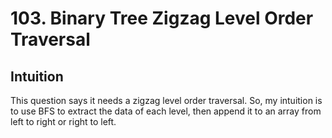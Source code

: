 # 103. Binary Tree Zigzag Level Order Traversal

## Intuition
This question says it needs a zigzag level order traversal.
So, my intuition is to use BFS to extract the data of each level, then append it to an array from left to right or right to left.